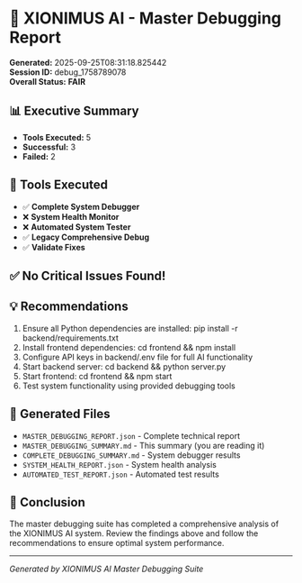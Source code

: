 # 🎯 XIONIMUS AI - Master Debugging Report

**Generated:** 2025-09-25T08:31:18.825442  
**Session ID:** debug_1758789078  
**Overall Status:** **FAIR**

## 📊 Executive Summary

- **Tools Executed:** 5
- **Successful:** 3
- **Failed:** 2

## 🔧 Tools Executed

- ✅ **Complete System Debugger**
- ❌ **System Health Monitor**
- ❌ **Automated System Tester**
- ✅ **Legacy Comprehensive Debug**
- ✅ **Validate Fixes**

## ✅ No Critical Issues Found!


## 💡 Recommendations

1. Ensure all Python dependencies are installed: pip install -r backend/requirements.txt
2. Install frontend dependencies: cd frontend && npm install
3. Configure API keys in backend/.env file for full AI functionality
4. Start backend server: cd backend && python server.py
5. Start frontend: cd frontend && npm start
6. Test system functionality using provided debugging tools

## 📁 Generated Files

- `MASTER_DEBUGGING_REPORT.json` - Complete technical report
- `MASTER_DEBUGGING_SUMMARY.md` - This summary (you are reading it)  
- `COMPLETE_DEBUGGING_SUMMARY.md` - System debugger results
- `SYSTEM_HEALTH_REPORT.json` - System health analysis
- `AUTOMATED_TEST_REPORT.json` - Automated test results

## 🎯 Conclusion

The master debugging suite has completed a comprehensive analysis of the XIONIMUS AI system. Review the findings above and follow the recommendations to ensure optimal system performance.

---
*Generated by XIONIMUS AI Master Debugging Suite*
